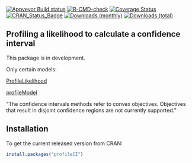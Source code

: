 
<!-- README.md is generated from README.Rmd. Please edit that file -->

[![Appveyor Build
status](https://ci.appveyor.com/api/projects/status/99jojhgk9t4agdmv/branch/main?svg=true)](https://ci.appveyor.com/project/paulnorthrop/profileCI/branch/main)
[![R-CMD-check](https://github.com/paulnorthrop/profileCI/actions/workflows/R-CMD-check.yaml/badge.svg)](https://github.com/paulnorthrop/profileCI/actions/workflows/R-CMD-check.yaml)
[![Coverage
Status](https://codecov.io/github/paulnorthrop/profileCI/coverage.svg?branch=master)](https://app.codecov.io/github/paulnorthrop/profileCI?branch=master)
[![CRAN_Status_Badge](https://www.r-pkg.org/badges/version/profileCI)](https://cran.r-project.org/package=profileCI)
[![Downloads
(monthly)](https://cranlogs.r-pkg.org/badges/profileCI?color=brightgreen)](https://cran.r-project.org/package=profileCI)
[![Downloads
(total)](https://cranlogs.r-pkg.org/badges/grand-total/profileCI?color=brightgreen)](https://cran.r-project.org/package=profileCI)

## Profiling a likelihood to calculate a confidence interval

This package is in development.

Only certain models:

[ProfileLikelihood](https://CRAN.R-project.org/package=ProfileLikelihood)

[profileModel](https://CRAN.R-project.org/package=profileModel)

“The confidence intervals methods refer to convex objectives. Objectives
that result in disjoint confidence regions are not currently supported.”

## Installation

To get the current released version from CRAN:

``` r
install.packages("profileCI")
```
